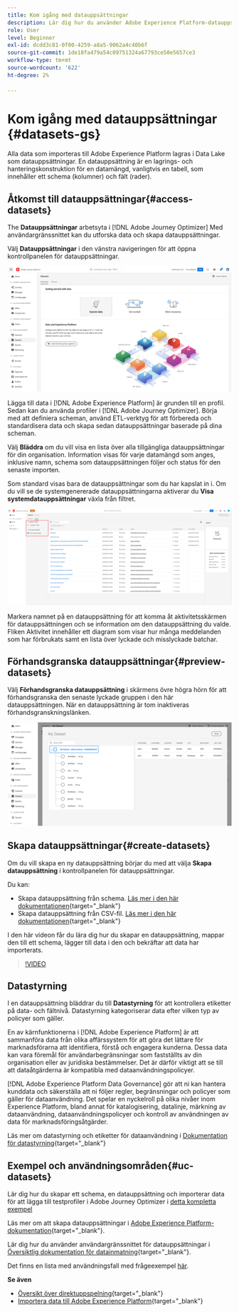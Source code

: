 ```yaml
---
title: Kom igång med datauppsättningar
description: Lär dig hur du använder Adobe Experience Platform-datauppsättningar i Adobe Journey Optimizer
role: User
level: Beginner
exl-id: dcdd3c81-0f00-4259-a8a5-9062a4c40b6f
source-git-commit: 1de18fa479a54c09751324a67793ce50e5657ce3
workflow-type: tm+mt
source-wordcount: '622'
ht-degree: 2%

---
```


# Kom igång med datauppsättningar {#datasets-gs}

Alla data som importeras till Adobe Experience Platform lagras i Data Lake som datauppsättningar. En datauppsättning är en lagrings- och hanteringskonstruktion för en datamängd, vanligtvis en tabell, som innehåller ett schema (kolumner) och fält (rader).

## Åtkomst till datauppsättningar{#access-datasets}

The **Datauppsättningar** arbetsyta i [!DNL Adobe Journey Optimizer] Med användargränssnittet kan du utforska data och skapa datauppsättningar.

Välj **Datauppsättningar** i den vänstra navigeringen för att öppna kontrollpanelen för datauppsättningar.

![](assets/datasets-home.png)

Lägga till data i [!DNL Adobe Experience Platform] är grunden till en profil. Sedan kan du använda profiler i [!DNL Adobe Journey Optimizer]. Börja med att definiera scheman, använd ETL-verktyg för att förbereda och standardisera data och skapa sedan datauppsättningar baserade på dina scheman.

Välj **Bläddra** om du vill visa en lista över alla tillgängliga datauppsättningar för din organisation. Information visas för varje datamängd som anges, inklusive namn, schema som datauppsättningen följer och status för den senaste importen.

Som standard visas bara de datauppsättningar som du har kapslat in i. Om du vill se de systemgenererade datauppsättningarna aktiverar du **Visa systemdatauppsättningar** växla från filtret.

![](assets/ajo-system-datasets.png)

Markera namnet på en datauppsättning för att komma åt aktivitetsskärmen för datauppsättningen och se information om den datauppsättning du valde. Fliken Aktivitet innehåller ett diagram som visar hur många meddelanden som har förbrukats samt en lista över lyckade och misslyckade batchar.

## Förhandsgranska datauppsättningar{#preview-datasets}

Välj **Förhandsgranska datauppsättning** i skärmens övre högra hörn för att förhandsgranska den senaste lyckade gruppen i den här datauppsättningen. När en datauppsättning är tom inaktiveras förhandsgranskningslänken.

![](assets/dataset-preview.png)


## Skapa datauppsättningar{#create-datasets}

Om du vill skapa en ny datauppsättning börjar du med att välja **Skapa datauppsättning** i kontrollpanelen för datauppsättningar.

Du kan:

* Skapa datauppsättning från schema. [Läs mer i den här dokumentationen](https://experienceleague.adobe.com/docs/experience-platform/catalog/datasets/user-guide.html?lang=en#schema){target=&quot;_blank&quot;}
* Skapa datauppsättning från CSV-fil. [Läs mer i den här dokumentationen](https://experienceleague.adobe.com/docs/experience-platform/ingestion/tutorials/map-a-csv-file.html){target=&quot;_blank&quot;}

I den här videon får du lära dig hur du skapar en datauppsättning, mappar den till ett schema, lägger till data i den och bekräftar att data har importerats.

>[!VIDEO](https://video.tv.adobe.com/v/334293?quality=12)

## Datastyrning

I en datauppsättning bläddrar du till **Datastyrning** för att kontrollera etiketter på data- och fältnivå. Datastyrning kategoriserar data efter vilken typ av policyer som gäller.

En av kärnfunktionerna i [!DNL Adobe Experience Platform] är att sammanföra data från olika affärssystem för att göra det lättare för marknadsförarna att identifiera, förstå och engagera kunderna. Dessa data kan vara föremål för användarbegränsningar som fastställts av din organisation eller av juridiska bestämmelser. Det är därför viktigt att se till att dataåtgärderna är kompatibla med dataanvändningspolicyer.

[!DNL Adobe Experience Platform Data Governance] gör att ni kan hantera kunddata och säkerställa att ni följer regler, begränsningar och policyer som gäller för dataanvändning. Det spelar en nyckelroll på olika nivåer inom Experience Platform, bland annat för katalogisering, datalinje, märkning av dataanvändning, dataanvändningspolicyer och kontroll av användningen av data för marknadsföringsåtgärder.

Läs mer om datastyrning och etiketter för dataanvändning i [Dokumentation för datastyrning](https://experienceleague.adobe.com/docs/experience-platform/data-governance/labels/user-guide.html){target=&quot;_blank&quot;}

## Exempel och användningsområden{#uc-datasets}

Lär dig hur du skapar ett schema, en datauppsättning och importerar data för att lägga till testprofiler i Adobe Journey Optimizer i [detta kompletta exempel](../segment/creating-test-profiles.md)

Läs mer om att skapa datauppsättningar i [Adobe Experience Platform-dokumentation](https://experienceleague.adobe.com/docs/experience-platform/catalog/datasets/overview.html){target=&quot;_blank&quot;}.

Lär dig hur du använder användargränssnittet för datauppsättningar i [Översiktlig dokumentation för datainmatning](https://experienceleague.adobe.com/docs/experience-platform/ingestion/home.html){target=&quot;_blank&quot;}.

Det finns en lista med användningsfall med frågeexempel [här](../start/datasets-query-examples.md).

**Se även**

* [Översikt över direktuppspelning](https://experienceleague.adobe.com/docs/experience-platform/ingestion/streaming/overview.html?lang=sv){target=&quot;_blank&quot;}
* [Importera data till Adobe Experience Platform](https://experienceleague.adobe.com/docs/experience-platform/ingestion/tutorials/ingest-batch-data.html){target=&quot;_blank&quot;}
